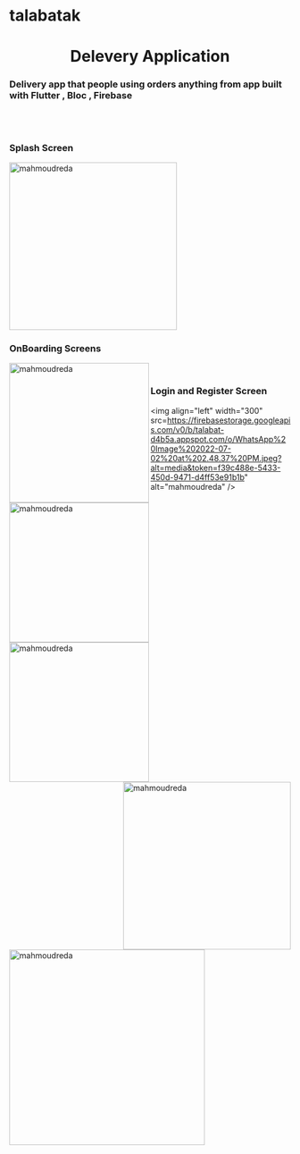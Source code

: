 # talabatak

<h1 align="center">Delevery Application</h1>
<h3 align="left">Delivery app that people using orders anything from app built with Flutter , Bloc , Firebase</h3>

</br></br>

<h3 align="left">Splash Screen</h3>

<img align="center" width="300" src="https://firebasestorage.googleapis.com/v0/b/talabat-d4b5a.appspot.com/o/WhatsApp%20Image%202022-07-02%20at%202.48.43%20PM.jpeg?alt=media&token=6b0457f7-69ac-46c4-b6e8-0c763c7fa621" alt="mahmoudreda" />

</br>

<h3 align="left">OnBoarding Screens</h3>

<img align="left" width="250" src="https://firebasestorage.googleapis.com/v0/b/talabat-d4b5a.appspot.com/o/WhatsApp%20Image%202022-07-02%20at%202.48.37%20PM%20(1).jpeg?alt=media&token=4ec33f66-f212-48bd-948a-169260ad15ca" alt="mahmoudreda" />

<img align="left" width="250" src="https://firebasestorage.googleapis.com/v0/b/talabat-d4b5a.appspot.com/o/WhatsApp%20Image%202022-07-02%20at%202.48.36%20PM%20(1).jpeg?alt=media&token=1f501e60-e507-4332-8480-9a4fc4278e74" alt="mahmoudreda" />

<img align="left" width="250" src="https://firebasestorage.googleapis.com/v0/b/talabat-d4b5a.appspot.com/o/WhatsApp%20Image%202022-07-02%20at%202.48.38%20PM.jpeg?alt=media&token=b4458361-dbbd-4964-ad8d-07b9f27a006f" alt="mahmoudreda" />

</br>

<h3 align="left">Login and Register Screen</h3>

<img align="right" width="300" src="https://firebasestorage.googleapis.com/v0/b/talabat-d4b5a.appspot.com/o/WhatsApp%20Image%202022-07-02%20at%202.48.41%20PM%20(2).jpeg?alt=media&token=12e0b144-3782-4a7b-8245-6f4ceb748abb" alt="mahmoudreda" />

<img align="left" width="300" src=https://firebasestorage.googleapis.com/v0/b/talabat-d4b5a.appspot.com/o/WhatsApp%20Image%202022-07-02%20at%202.48.37%20PM.jpeg?alt=media&token=f39c488e-5433-450d-9471-d4ff53e91b1b" alt="mahmoudreda" />

</br></br>


<img align="left" width="350" src="https://firebasestorage.googleapis.com/v0/b/buy-it-736d7.appspot.com/o/WhatsApp%20Image%202022-07-28%20at%205.01.29%20AM.jpeg?alt=media&token=0fb2cb04-d533-4b3a-862f-eebd6a656add" alt="mahmoudreda" />

